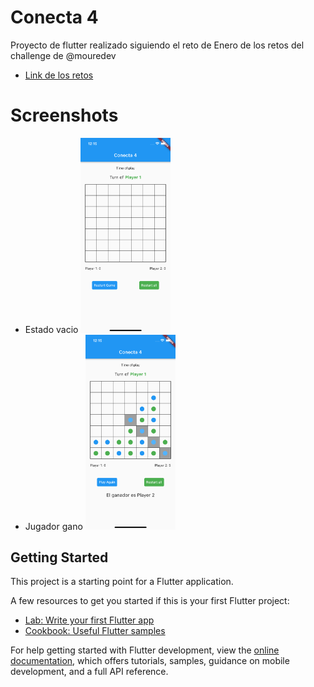# Conecta 4

Proyecto de flutter realizado siguiendo el reto de Enero de
los retos del challenge de @mouredev

- [Link de los retos](https://github.com/mouredev/Monthly-App-Challenge-2022)

# Screenshots

- Estado vacio
  <img src="./screens/empty-state.png" style="height: 30%; width:30%;"/>
- Jugador gano
  <img src="./screens/win-player.png" style="height: 30%; width:30%;"/>

## Getting Started

This project is a starting point for a Flutter application.

A few resources to get you started if this is your first Flutter project:

- [Lab: Write your first Flutter app](https://docs.flutter.dev/get-started/codelab)
- [Cookbook: Useful Flutter samples](https://docs.flutter.dev/cookbook)

For help getting started with Flutter development, view the
[online documentation](https://docs.flutter.dev/), which offers tutorials,
samples, guidance on mobile development, and a full API reference.
